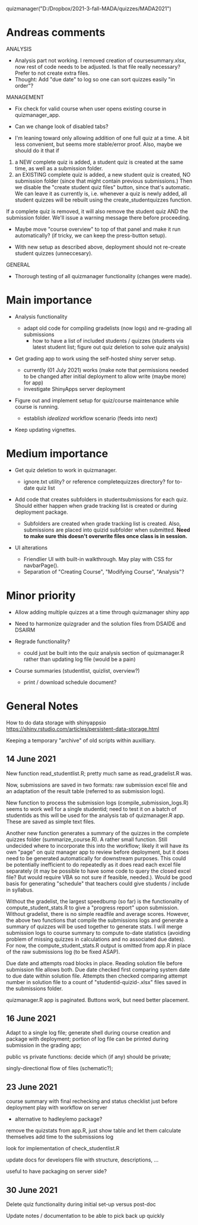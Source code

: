 quizmanager("D:/Dropbox/2021-3-fall-MADA/quizzes/MADA2021")


# Andreas comments

ANALYSIS

* Analysis part not working. I removed creation of coursesummary.xlsx, now rest of code needs to be adjusted. Is that file really necessary? Prefer to not create extra files. 
* Thought: Add "due date" to log so one can sort quizzes easily "in order"? 

MANAGEMENT
* Fix check for valid course when user opens existing course in quizmanager_app.

* Can we change look of disabled tabs?

* I'm leaning toward only allowing addition of one full quiz at a time. A bit less convenient, but seems more stable/error proof. Also, maybe we should do it that if 
1) a NEW complete quiz is added, a student quiz is created at the same time, as well as a submission folder.
2) an EXISTING complete quiz is added, a new student quiz is created, NO submission folder (since that might contain previous submissions.)
Then we disable the "create student quiz files" button, since that's automatic.
We can leave it as currently is, i.e. whenever a quiz is newly added, all student quizzes will be rebuilt using the create_studentquizzes function.

If a complete quiz is removed, it will also remove the student quiz AND the submission folder. We'll issue a warning message there before proceeding.

* Maybe move "course overview" to top of that panel and make it run automatically? (if tricky, we can keep the press-button setup).

* With new setup as described above, deployment should not re-create student quizzes (unneccesary).

GENERAL
* Thorough testing of all quizmanager functionality (changes were made).


# Main importance

* Analysis functionality
  + adapt old code for compiling gradelists (now logs) and re-grading all submissions
    - how to have a list of included students / quizzes (students via latest student list; figure out quiz deletion to solve quiz analysis)

* Get grading app to work using the self-hosted shiny server setup.
  + currently (01 July 2021) works (make note that permissions needed to be changed after initial deployment to allow write (maybe more) for app)
  + investigate ShinyApps server deployment

* Figure out and implement setup for quiz/course maintenance while course is running.
  + establish *idealized* workflow scenario (feeds into next)

* Keep updating vignettes.





# Medium importance

* Get quiz deletion to work in quizmanager.
  + ignore.txt utility? or reference completequizzes directory? for to-date quiz list

* Add code that creates subfolders in studentsubmissions for each quiz. Should either happen when grade tracking list is created or during deployment package. 
  + Subfolders are created when grade tracking list is created. Also, submissions are placed into quizid subfolder when submitted. **Need to make sure this doesn't overwrite files once class is in session.**

* UI alterations
  + Friendlier UI with built-in walkthrough. May play with CSS for navbarPage().
  + Separation of "Creating Course", "Modifying Course", "Analysis"?



# Minor priority

* Allow adding multiple quizzes at a time through quizmanager shiny app

* Need to harmonize quizgrader and the solution files from DSAIDE and DSAIRM

* Regrade functionality?
  + could just be built into the quiz analysis section of quizmanager.R rather than updating log file (would be a pain)

* Course summaries (studentlist, quizlist, overview?)
  + print / download schedule document?



# General Notes

How to do data storage with shinyappsio
https://shiny.rstudio.com/articles/persistent-data-storage.html

Keeping a temporary "archive" of old scripts within auxilliary.


## 14 June 2021

New function read_studentlist.R; pretty much same as read_gradelist.R was.

Now, submissions are saved in two formats: raw submission excel file and an adaptation of the result table (referred to as submission logs). 

New function to process the submission logs (compile_submission_logs.R) seems to work well for a single studentid; need to test it on a batch of studentids as this will be used for the analysis tab of quizmanager.R app. These are saved as simple text files. 

Another new function generates a summary of the quizzes in the complete quizzes folder (summarize_course.R). A rather small function. Still undecided where to incorporate this into the workflow; likely it will have its own "page" on quiz manager app to review before deployment, but it does need to be generated automatically for downstream purposes. This could be potentially inefficient to do repeatedly as it does read each excel file separately (it may be possible to have some code to query the closed excel file? But would require VBA so not sure if feasible, needed.). Would be good basis for generating "schedule" that teachers could give students / include in syllabus.

Without the gradelist, the largest speedbump (so far) is the functionality of compute_student_stats.R to give a "progress report" upon submission. Without gradelist, there is no simple readfile and average scores. However, the above two functions that compile the submissions logs and generate a summary of quizzes will be used together to generate stats. I will merge submission logs to course summary to compute to-date statistics (avoiding problem of missing quizzes in calculations and no associated due dates). For now, the compute_student_stats.R output is omitted from app.R in place of the raw submissions log (to be fixed ASAP).

Due date and attempts road blocks in place. Reading solution file before submission file allows both. Due date checked first comparing system date to due date within solution file. Attempts then checked comparing attempt number in solution file to a count of "studentid-quizid-.xlsx" files saved in the submissions folder.

quizmanager.R app is paginated. Buttons work, but need better placement.


## 16 June 2021

Adapt to a single log file; 
generate shell during course creation and package with deployment; 
portion of log file can be printed during submission in the grading app;

public vs private functions: decide which (if any) should be private;

singly-directional flow of files (schematic?);


## 23 June 2021

course summary with final rechecking and status checklist just before deployment
play with workflow on server
- alternative to hadley/emo package?

remove the quizstats from app.R, just show table and let them calculate themselves
add time to the submissions log

look for implementation of check_studentlist.R

update docs for developers file with structure, descriptions, ...

useful to have packaging on server side?


## 30 June 2021

Delete quiz functionality during initial set-up versus post-doc

Update notes / documentation to be able to pick back up quickly
